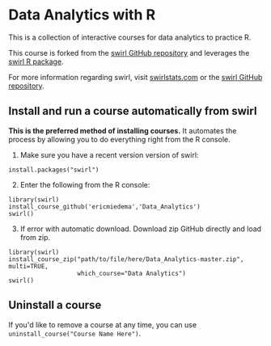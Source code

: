 # Data Analytics with R

This is a collection of interactive courses for data analytics to practice R.

This course is forked from the [swirl GitHub repository](https://github.com/swirldev/swirl) and leverages the [swirl R package](http://swirlstats.com). 

For more information regarding swirl, visit [swirlstats.com](http://swirlstats.com) or the [swirl GitHub repository](https://github.com/swirldev/swirl).

## Install and run a course automatically from swirl

**This is the preferred method of installing courses.** It automates the process by allowing you to do everything right from the R console.

1) Make sure you have a recent version version of swirl:

```
install.packages("swirl")
```

2) Enter the following from the R console:

```
library(swirl)
install_course_github('ericmiedema','Data_Analytics')
swirl()
```

3)  If error with automatic download.  Download zip GitHub directly and load from zip.

```
library(swirl)
install_course_zip("path/to/file/here/Data_Analytics-master.zip", multi=TRUE, 
                   which_course="Data Analytics")
swirl()
```

## Uninstall a course

If you'd like to remove a course at any time, you can use `uninstall_course("Course Name Here")`.

